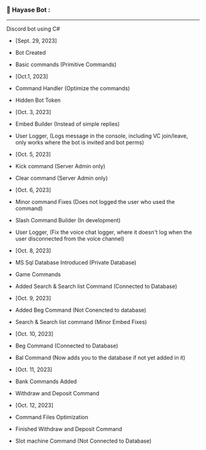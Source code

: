 ### 🔨 Hayase Bot :
---
Discord bot using C# 
- [Sept. 29, 2023]
- Bot Created
- Basic commands (Primitive Commands)
  
- [Oct.1, 2023]
- Command Handler (Optimize the commands)
- Hidden Bot Token
  
- [Oct. 3, 2023]
- Embed Builder (Instead of simple replies)
- User Logger, (Logs message in the console, including VC join/leave, only works where the bot is invited and bot perms)

- [Oct. 5, 2023]
- Kick command (Server Admin only)
- Clear command (Server Admin only)

- [Oct. 6, 2023]
- Minor command Fixes (Does not logged the user who used the command)
- Slash Command Builder (In development)
- User Logger, (Fix the voice chat logger, where it doesn't log when the user disconnected from the voice channel)

- [Oct. 8, 2023]
- MS Sql Database Introduced (Private Database)
- Game Commands
- Added Search & Search list Command (Connected to Database)

- [Oct. 9, 2023]
- Added Beg Command (Not Conencted to database)
- Search & Search list command (Minor Embed Fixes)

- [Oct. 10, 2023]
- Beg Command (Connected to Database)
- Bal Command (Now adds you to the database if not yet added in it)

- [Oct. 11, 2023]
- Bank Commands Added
- Withdraw and Deposit Command

- [Oct. 12, 2023]
- Command Files Optimization
- Finished Withdraw and Deposit Command
- Slot machine Command (Not Connected to Database)






